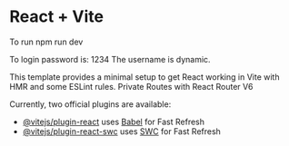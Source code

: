# React + Vite
To run npm run dev

To login password is: 1234
The username is dynamic.

This template provides a minimal setup to get React working in Vite with HMR and some ESLint rules.
Private Routes with React Router V6

Currently, two official plugins are available:

- [@vitejs/plugin-react](https://github.com/vitejs/vite-plugin-react/blob/main/packages/plugin-react/README.md) uses [Babel](https://babeljs.io/) for Fast Refresh
- [@vitejs/plugin-react-swc](https://github.com/vitejs/vite-plugin-react-swc) uses [SWC](https://swc.rs/) for Fast Refresh
